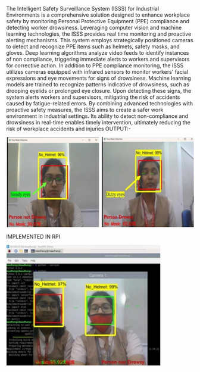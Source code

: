 The Intelligent Safety Surveillance System (ISSS)
for Industrial Environments is a comprehensive solution
designed to enhance workplace safety by monitoring Personal
Protective Equipment (PPE) compliance and detecting worker
drowsiness. Leveraging computer vision and machine learning
technologies, the ISSS provides real time monitoring and
proactive alerting mechanisms. This system employs
strategically positioned cameras to detect and recognize PPE
items such as helmets, safety masks, and gloves. Deep learning
algorithms analyze video feeds to identify instances of non compliance, triggering immediate alerts to workers and
supervisors for corrective action. In addition to PPE compliance
monitoring, the ISSS utilizes cameras equipped with infrared
sensors to monitor workers' facial expressions and eye
movements for signs of drowsiness. Machine learning models
are trained to recognize patterns indicative of drowsiness, such
as drooping eyelids or prolonged eye closure. Upon detecting
these signs, the system alerts workers and supervisors,
mitigating the risk of accidents caused by fatigue-related errors.
By combining advanced technologies with proactive safety
measures, the ISSS aims to create a safer work environment in
industrial settings. Its ability to detect non-compliance and
drowsiness in real-time enables timely intervention, ultimately
reducing the risk of workplace accidents and injuries
OUTPUT:-

![output](https://github.com/SnehaSL/smart-surveillance-system/blob/main/output.png)

IMPLEMENTED IN RPI

![Implemented in rpi](https://github.com/SnehaSL/smart-surveillance-system/blob/main/output1.png)


